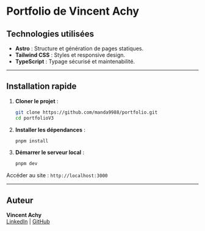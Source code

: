 # **Portfolio de Vincent Achy**

## **Technologies utilisées**

- **Astro** : Structure et génération de pages statiques.
- **Tailwind CSS** : Styles et responsive design.
- **TypeScript** : Typage sécurisé et maintenabilité.

---

## **Installation rapide**

1. **Cloner le projet** :
   ```bash
   git clone https://github.com/manda9988/portfolio.git
   cd portfolioV3
   ```
2. **Installer les dépendances** :
   ```bash
   pnpm install
   ```
3. **Démarrer le serveur local** :
   ```bash
   pnpm dev
   ```

Accéder au site : `http://localhost:3000`

---

## **Auteur**

**Vincent Achy**  
[LinkedIn](https://www.linkedin.com/in/vincent-achy-1704421a9/) | [GitHub](https://github.com/manda9988)
